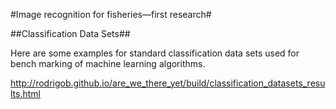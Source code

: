 #Image recognition for fisheries&mdash;first research#

##Classification Data Sets##

Here are some examples for standard classification data sets used for bench marking of machine learning algorithms.

http://rodrigob.github.io/are_we_there_yet/build/classification_datasets_results.html

